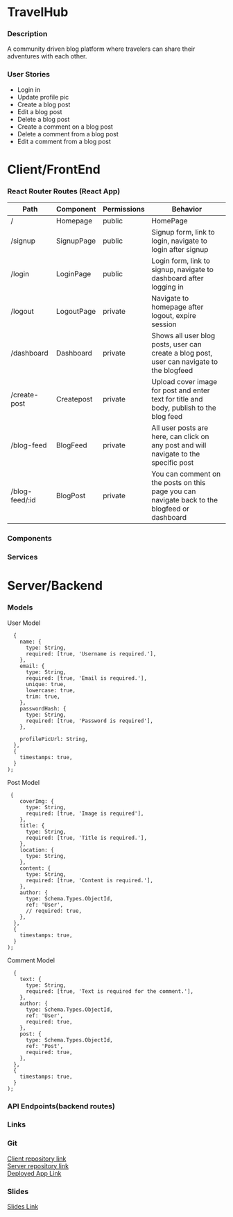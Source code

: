 # TravelHub

### Description

A community driven blog platform where travelers can share their adventures with each other.

### User Stories

 - Login in
 - Update profile pic
 - Create a blog post
 - Edit a blog post
 - Delete a blog post
 - Create a comment on a blog post
 - Delete a comment from a blog post
 - Edit a comment from a blog post

# Client/FrontEnd
### React Router Routes (React App)
| Path | Component | Permissions | Behavior|
|------|-----------|-------------|---------|
| /    | Homepage  | public      | HomePage|
| /signup| SignupPage| public | Signup form, link to login, navigate to login after signup|
| /login| LoginPage| public| Login form, link to signup, navigate to dashboard after logging in|
| /logout| LogoutPage| private| Navigate to homepage after logout, expire session|
| /dashboard| Dashboard| private|Shows all user blog posts, user can create a blog post, user can navigate to the blogfeed|
| /create-post| Createpost| private|Upload cover image for post and enter text for title and body, publish to the blog feed|
| /blog-feed| BlogFeed| private| All user posts are here, can click on any post and will navigate to the specific post|
| /blog-feed/:id| BlogPost| private| You can comment on the posts on this page you can navigate back to the blogfeed or dashboard|

 


### Components


### Services

# Server/Backend


### Models

User Model

```
  {
    name: {
      type: String,
      required: [true, 'Username is required.'],
    },
    email: {
      type: String,
      required: [true, 'Email is required.'],
      unique: true,
      lowercase: true,
      trim: true,
    },
    passwordHash: {
      type: String,
      required: [true, 'Password is required'],
    },

    profilePicUrl: String,
  },
  {
    timestamps: true,
  }
);
```

Post Model

```
 {
    coverImg: {
      type: String,
      required: [true, 'Image is required'],
    },
    title: {
      type: String,
      required: [true, 'Title is required.'],
    },
    location: {
      type: String,
    },
    content: {
      type: String,
      required: [true, 'Content is required.'],
    },
    author: {
      type: Schema.Types.ObjectId,
      ref: 'User',
      // required: true,
    },
  },
  {
    timestamps: true,
  }
);
```

Comment Model 

```
  {
    text: {
      type: String,
      required: [true, 'Text is required for the comment.'],
    },
    author: {
      type: Schema.Types.ObjectId,
      ref: 'User',
      required: true,
    },
    post: {
      type: Schema.Types.ObjectId,
      ref: 'Post',
      required: true,
    },
  },
  {
    timestamps: true,
  }
);
```

### API Endpoints(backend routes)


### Links

### Git

[Client repository link](https://github.com/BiljanaKotev/blog-platform-client)\
[Server repository link](https://github.com/BiljanaKotev/blog-platform-server)\
[Deployed App Link](https://travelhub-blog-platform.netlify.app/)

### Slides
[Slides Link](https://docs.google.com/presentation/d/1rRmb0dinrodXGL6Ko8RKr1U4Xho_2TkoxHBQhkBN0NE/edit?usp=sharing)
